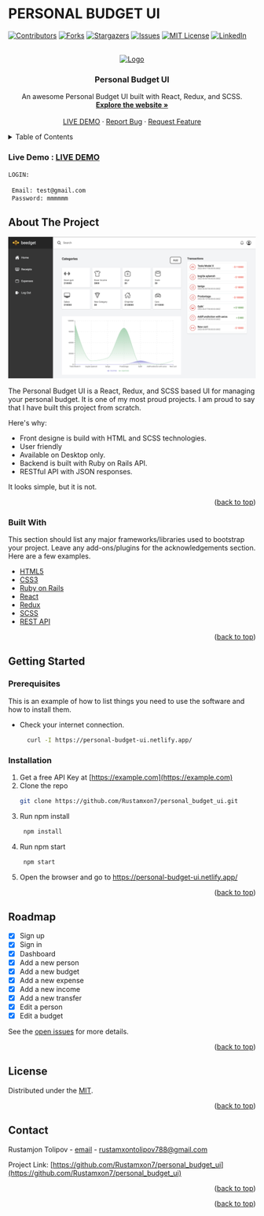 # PERSONAL BUDGET UI

<div id="top"></div>

[![Contributors][contributors-shield]][contributors-url]
[![Forks][forks-shield]][forks-url]
[![Stargazers][stars-shield]][stars-url]
[![Issues][issues-shield]][issues-url]
[![MIT License][license-shield]][license-url]
[![LinkedIn][linkedin-shield]][linkedin-url]



<!-- PROJECT LOGO -->
<br />
<div align="center">
  <a href="https://personal-budget-ui.netlify.app/">
    <img src="https://personal-budget-ui.netlify.app/img/beedget.svg" alt="Logo" width="80" height="80">
  </a>

  <h3 align="center">Personal Budget UI</h3>

  <p align="center">
    An awesome Personal Budget UI built with React, Redux, and SCSS.
    <br />
    <a href="https://personal-budget-ui.netlify.app/"><strong>Explore the website »</strong></a>
    <br />
    <br />
    <a href="https://personal-budget-ui.netlify.app/">LIVE DEMO</a>
    ·
    <a href="https://github.com/Rustamxon7/personal_budget_ui/issues">Report Bug</a>
    ·
    <a href="https://github.com/Rustamxon7/personal_budget_ui/issues">Request Feature</a>
  </p>
</div>



<!-- TABLE OF CONTENTS -->
<details>
  <summary>Table of Contents</summary>
  <ol>
    <li>
      <a href="#about-the-project">About The Project</a>
      <ul>
        <li><a href="#built-with">Built With</a></li>
      </ul>
    </li>
    <li>
      <a href="#getting-started">Getting Started</a>
      <ul>
        <li><a href="#prerequisites">Prerequisites</a></li>
        <li><a href="#installation">Installation</a></li>
      </ul>
    </li>
    <li><a href="#usage">Usage</a></li>
    <li><a href="#roadmap">Roadmap</a></li>
    <li><a href="#contributing">Contributing</a></li>
    <li><a href="#license">License</a></li>
    <li><a href="#contact">Contact</a></li>
    <li><a href="#acknowledgments">Acknowledgments</a></li>
  </ol>
</details>

### Live Demo :    <a href="https://personal-budget-ui.netlify.app/">LIVE DEMO</a>

<!-- LOGIN: 
USER EMAIL test@test.com
USER PASSWORD mmmmmm
 -->

```
LOGIN:

 Email: test@gmail.com
 Password: mmmmmm
```

<!-- ABOUT THE PROJECT -->
## About The Project

![desk](./src/assets/screenshot.png)

The Personal Budget UI is a React, Redux, and SCSS based UI for managing your personal budget.
It is one of my most proud projects. I am proud to say that I have built this project from scratch.

Here's why:
* Front designe is build with HTML and SCSS technologies.
* User friendly
* Available on Desktop only.
* Backend is built with Ruby on Rails API.
* RESTful API with JSON responses.

It looks simple, but it is not.

<p align="right">(<a href="#top">back to top</a>)</p>



### Built With

This section should list any major frameworks/libraries used to bootstrap your project. Leave any add-ons/plugins for the acknowledgements section. Here are a few examples.

* [HTML5 ](https://developer.mozilla.org/en-US/docs/Web/Guide/HTML/HTML5)
* [CSS3 ](https://developer.mozilla.org/en-US/docs/Web/CSS/CSS3)
* [Ruby on Rails ](https://rubyonrails.org/)
* [React ](https://reactjs.org/)
* [Redux ](https://redux.js.org/)
* [SCSS ](https://sass-lang.com/)
* [REST API ](https://restfulapi.net/)

<p align="right">(<a href="#top">back to top</a>)</p>



<!-- GETTING STARTED -->
## Getting Started

### Prerequisites

This is an example of how to list things you need to use the software and how to install them.
* Check your internet connection.
  ```sh
    curl -I https://personal-budget-ui.netlify.app/
  ```

### Installation

1. Get a free API Key at [https://example.com](https://example.com)
2. Clone the repo
   ```sh
   git clone https://github.com/Rustamxon7/personal_budget_ui.git
   ```
3. Run npm install
   ```sh
    npm install
   ```
4. Run npm start
   ```sh
    npm start
   ```
5. Open the browser and go to https://personal-budget-ui.netlify.app/

<p align="right">(<a href="#top">back to top</a>)</p>

<!-- ROADMAP -->
## Roadmap

- [x] Sign up
- [x] Sign in
- [x] Dashboard
- [x] Add a new person
- [x] Add a new budget
- [x] Add a new expense
- [x] Add a new income
- [x] Add a new transfer
- [x] Edit a person
- [x] Edit a budget

See the [open issues](https://github.com/Rustamxon7/personal_budget_ui/issues) for more details.

<p align="right">(<a href="#top">back to top</a>)</p>

<!-- LICENSE -->
## License

Distributed under the [MIT](./MIT). 

<p align="right">(<a href="#top">back to top</a>)</p>



<!-- CONTACT -->
## Contact

Rustamjon Tolipov - [email]() - rustamxontolipov788@gmail.com

Project Link: [https://github.com/Rustamxon7/personal_budget_ui](https://github.com/Rustamxon7/personal_budget_ui)

<p align="right">(<a href="#top">back to top</a>)</p>

<p align="right">(<a href="#top">back to top</a>)</p>



<!-- MARKDOWN LINKS & IMAGES -->
<!-- https://www.markdownguide.org/basic-syntax/#reference-style-links -->
[contributors-shield]: https://img.shields.io/github/contributors/othneildrew/Best-README-Template.svg?style=for-the-badge
[contributors-url]: https://github.com/Rustamxon7/personal_budget_ui/graphs/contributors
[forks-shield]: https://img.shields.io/github/forks/othneildrew/Best-README-Template.svg?style=for-the-badge
[forks-url]: https://github.com/Rustamxon7/personal_budget_ui/network/members
[stars-shield]: https://img.shields.io/github/stars/othneildrew/Best-README-Template.svg?style=for-the-badge
[stars-url]: https://github.com/Rustamxon7/personal_budget_ui/stargazers
[issues-shield]: https://img.shields.io/github/issues/othneildrew/Best-README-Template.svg?style=for-the-badge
[issues-url]: https://github.com/Rustamxon7/personal_budget_ui/issues
[license-shield]: https://img.shields.io/github/license/othneildrew/Best-README-Template.svg?style=for-the-badge
[license-url]: https://github.com/Rustamxon7/personal_budget_ui/blob/master/LICENSE
[linkedin-shield]: https://img.shields.io/badge/-LinkedIn-black.svg?style=for-the-badge&logo=linkedin&colorB=555
[linkedin-url]: https://www.linkedin.com/in/rustamjon-tolipov/
[product-screenshot]: https://www.webmobilefirst.com/en/screencasts/VpImottb_M/
